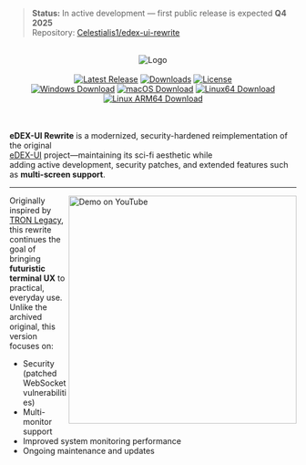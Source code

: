 > **Status:** In active development — first public release is expected **Q4 2025**  
> Repository: [Celestialis1/edex-ui-rewrite](https://github.com/Celestialis1/edex-ui-rewrite)

<p align="center">
  <br>
  <img alt="Logo" src="media/logo.png">
  <br><br>
  <a href="https://github.com/Celestialis1/edex-ui-rewrite/releases/latest"><img alt="Latest Release" src="https://img.shields.io/github/release/YourUser/edex-ui-rewrite.svg?style=popout"></a>
  <a href="#featured-in"><img alt="Downloads" src="https://img.shields.io/github/downloads/Celestialis1/edex-ui-rewrite/total.svg?style=popout"></a>
  <a href="LICENSE"><img alt="License" src="https://img.shields.io/github/license/Celestialis1/edex-ui-rewrite.svg?style=popout"></a>
  <br>
  <a href="https://github.com/Celestialis1/edex-ui-rewrite/releases/download/vX.Y.Z/edex-ui-rewrite-Windows.exe" target="_blank"><img alt="Windows Download" src="https://badgen.net/badge/Download/Windows/?color=blue&icon=windows&label"></a>
  <a href="https://github.com/Celestialis1/edex-ui-rewrite/releases/download/vX.Y.Z/edex-ui-rewrite-macOS.dmg" target="_blank"><img alt="macOS Download" src="https://badgen.net/badge/Download/macOS/?color=grey&icon=apple&label"></a>
  <a href="https://github.com/Celestialis1/edex-ui-rewrite/releases/download/vX.Y.Z/edex-ui-rewrite-Linux-x86_64.AppImage" target="_blank"><img alt="Linux64 Download" src="https://badgen.net/badge/Download/Linux64/?color=orange&icon=terminal&label"></a>
  <a href="https://github.com/Celestialis1/edex-ui-rewrite/releases/download/vX.Y.Z/edex-ui-rewrite-Linux-arm64.AppImage" target="_blank"><img alt="Linux ARM64 Download" src="https://badgen.net/badge/Download/LinuxArm64/?color=orange&icon=terminal&label"></a>
  <br><br><br>
</p>

**eDEX-UI Rewrite** is a modernized, security-hardened reimplementation of the original  
[eDEX-UI](https://github.com/GitSquared/edex-ui) project—maintaining its sci-fi aesthetic while  
adding active development, security patches, and extended features such as **multi-screen support**.

---

<a href="https://youtu.be/BGeY1rK19zA">
  <img align="right" width="400" alt="Demo on YouTube" src="media/youtube-demo-teaser.gif">
</a>

Originally inspired by [TRON Legacy](https://gmunk.com/TRON-Board-Room),  
this rewrite continues the goal of bringing **futuristic terminal UX** to practical, everyday use.  
Unlike the archived original, this version focuses on:

* Security (patched WebSocket vulnerabilities)
* Multi-monitor support
* Improved system monitoring performance
* Ongoing maintenance and updates

